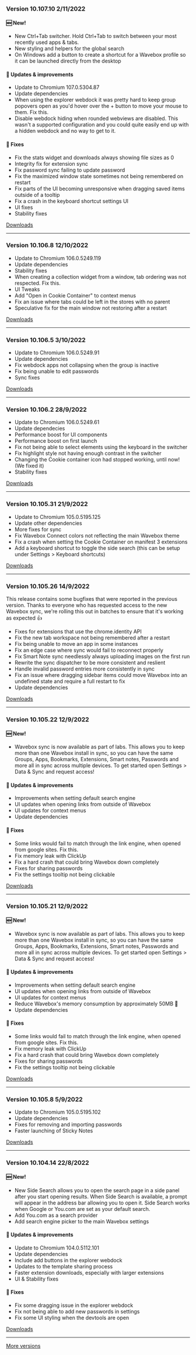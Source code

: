 <h3>Version 10.107.10 <span class="date">2/11/2022</span></h3>
<h4>🆕 New!</h4>
<ul>
  <li>
    New Ctrl+Tab switcher. Hold Ctrl+Tab to switch between your most recently used
    apps & tabs.
  </li>
  <li>New styling and helpers for the global search</li>
  <li>
    On Windows add a button to create a shortcut for a Wavebox profile so it can be launched
    directly from the desktop
  </li>
</ul>

<h4>🔧 Updates & improvements</h4>
<ul>
  <li>Update to Chromium 107.0.5304.87</li>
  <li>Update dependencies</li>
  <li>
    When using the explorer webdock it was pretty hard to keep group popovers
    open as you'd hover over the + button to move your mouse to them. Fix this.
  </li>
  <li>
    Disable webdock hiding when rounded webviews are disabled. This wasn't a supported
    configuration and you could quite easily end up with a hidden webdock and no way
    to get to it.
  </li>
</ul>

<h4>🐛 Fixes</h4>
<ul>
  <li>Fix the stats widget and downloads always showing file sizes as 0</li>
  <li>Integrity fix for extension sync</li>
  <li>Fix password sync failing to update password</li>
  <li>Fix the maximized window state sometimes not being remembered on restart</li>
  <li>Fix parts of the UI becoming unresponsive when dragging saved items outside of a tooltip</li>
  <li>Fix a crash in the keyboard shortcut settings UI</li>
  <li>UI fixes</li>
  <li>Stability fixes</li>
</ul>


[Downloads](https://wavebox.io/download/release/10.107.10.2)

---

<h3>Version 10.106.8 <span class="date">12/10/2022</span></h3>
<ul>
  <li>Update to Chromium 106.0.5249.119</li>
  <li>Update dependencies</li>
  <li>Stability fixes</li>
  <li>When creating a collection widget from a window, tab ordering was not respected. Fix this.</li>
  <li>UI Tweaks</li>
  <li>Add "Open in Cookie Container" to context menus</li>
  <li>Fix an issue where tabs could be left in the stores with no parent</li>
  <li>Speculative fix for the main window not restoring after a restart</li>
</ul>

[Downloads](https://wavebox.io/download/release/10.106.8.2)

---

<h3>Version 10.106.5 <span class="date">3/10/2022</span></h3>
<ul>
  <li>Update to Chromium 106.0.5249.91</li>
  <li>Update dependencies</li>
  <li>Fix webdock apps not collapsing when the group is inactive</li>
  <li>Fix being unable to edit passwords</li>
  <li>Sync fixes</li>
</ul>

[Downloads](https://wavebox.io/download/release/10.106.5.2)

---

<h3>Version 10.106.2 <span class="date">28/9/2022</span></h3>
<ul>
  <li>Update to Chromium 106.0.5249.61</li>
  <li>Update dependecies</li>
  <li>Performance boost for UI components</li>
  <li>Performance boost on first launch</li>
  <li>Fix not being able to select elements using the keyboard in the switcher</li>
  <li>Fix highlight style not having enough contrast in the switcher</li>
  <li>Changing the Cookie container icon had stopped working, until now! (We fixed it)</li>
  <li>Stability fixes</li>
</ul>

[Downloads](https://wavebox.io/download/release/10.106.2.2)

---

<h3>Version 10.105.31 <span class="date">21/9/2022</span></h3>

<ul>
  <li>Update to Chromium 105.0.5195.125</li>
  <li>Update other dependencies</li>
  <li>More fixes for sync</li>
  <li>Fix Wavebox Connect colors not reflecting the main Wavebox theme</li>
  <li>Fix a crash when setting the Cookie Container on manifest 3 extensions</li>
  <li>Add a keyboard shortcut to toggle the side search (this can be setup under Settings > Keyboard shortcuts)</li>
</ul>

[Downloads](https://wavebox.io/download/release/10.105.31.2)

---

<h3>Version 10.105.26 <span class="date">14/9/2022</span></h3>
<p>
  This release contains some bugfixes that were reported in the previous
  version. Thanks to everyone who has requested access to the new Wavebox sync, we're
  rolling this out in batches to ensure that it's working as expected 👍
</p>

<ul>
  <li>Fixes for extensions that use the chrome.identity API</li>
  <li>Fix the new tab workspace not being remembered after a restart</li>
  <li>Fix being unable to move an app in some instances</li>
  <li>Fix an edge case where sync would fail to reconnect properly</li>
  <li>Fix Smart Note sync needlessly always uploading images on the first run</li>
  <li>Rewrite the sync dispatcher to be more consistent and reslient</li>
  <li>Handle invalid password entries more consistently in sync</li>
  <li>Fix an issue where dragging sidebar items could move Wavebox into an undefined state and require a full restart to fix</li>
  <li>Update dependencies</li>
</ul>


[Downloads](https://wavebox.io/download/release/10.105.26.2)

---

<h3>Version 10.105.22 <span class="date">12/9/2022</span></h3>

<h4>🆕 New!</h4>
<ul>
  <li>
    Wavebox sync is now available as part of labs. This allows you to keep
    more than one Wavebox install in sync, so you can have the same Groups,
    Apps, Bookmarks, Extensions, Smart notes, Passwords and more all in sync
    across multiple devices. To get started open Settings > Data & Sync and
    request access!
  </li>
</ul>

<h4>🔧 Updates & improvements</h4>
<ul>
  <li>Improvements when setting default search engine</li>
  <li>UI updates when opening links from outside of Wavebox</li>
  <li>UI updates for context menus</li>
  <li>Update dependencies</li>
</ul>

<h4>🐛 Fixes</h4>
<ul>
  <li>Some links would fail to match through the link engine, when opened from google sites. Fix this.</li>
  <li>Fix memory leak with ClickUp</li>
  <li>Fix a hard crash that could bring Wavebox down completely</li>
  <li>Fixes for sharing passwords</li>
  <li>Fix the settings tooltip not being clickable</li>
</ul>


[Downloads](https://wavebox.io/download/release/10.105.22.2)

---

<h3>Version 10.105.21 <span class="date">12/9/2022</span></h3>

<h4>🆕 New!</h4>
<ul>
  <li>
    Wavebox sync is now available as part of labs. This allows you to keep
    more than one Wavebox install in sync, so you can have the same Groups,
    Apps, Bookmarks, Extensions, Smart notes, Passwords and more all in sync
    across multiple devices. To get started open Settings > Data & Sync and
    request access!
  </li>
</ul>

<h4>🔧 Updates & improvements</h4>
<ul>
  <li>Improvements when setting default search engine</li>
  <li>UI updates when opening links from outside of Wavebox</li>
  <li>UI updates for context menus</li>
  <li>Reduce Wavebox's memory consumption by approximately 50MB 🤩</li>
  <li>Update dependencies</li>
</ul>

<h4>🐛 Fixes</h4>
<ul>
  <li>Some links would fail to match through the link engine, when opened from google sites. Fix this.</li>
  <li>Fix memory leak with ClickUp</li>
  <li>Fix a hard crash that could bring Wavebox down completely</li>
  <li>Fixes for sharing passwords</li>
  <li>Fix the settings tooltip not being clickable</li>
</ul>


[Downloads](https://wavebox.io/download/release/10.105.21.2)

---

<h3>Version 10.105.8 <span class="date">5/9/2022</span></h3>
<ul>
  <li>Update to Chromium 105.0.5195.102</li>
  <li>Update dependencies</li>
  <li>Fixes for removing and importing passwords</li>
  <li>Faster launching of Sticky Notes</li>
</ul>


[Downloads](https://wavebox.io/download/release/10.105.8.2)

---

<h3>Version 10.104.14 <span class="date">22/8/2022</span></h3>
<h4>🆕 New!</h4>
<ul>
  <li>
    New Side Search allows you to open the search page in a side panel
    after you start opening results. When Side Search is available, a
    prompt will appear in the address bar allowing you to open it.
    Side Search works when Google or You.com are set as your
    default search.
  </li>
  <li>Add You.com as a search provider</li>
  <li>Add search engine picker to the main Wavebox settings</li>
</ul>

<h4>🔧 Updates & improvements</h4>
<ul>
  <li>Update to Chromium 104.0.5112.101</li>
  <li>Update dependencies</li>
  <li>Include add buttons in the explorer webdock</li>
  <li>Updates to the template sharing process</li>
  <li>Faster extension downloads, especially with larger extensions</li>
  <li>UI & Stability fixes</li>
</ul>

<h4>🐛 Fixes</h4>
<ul>
  <li>Fix some dragging issue in the explorer webdock</li>
  <li>Fix not being able to add new passwords in settings</li>
  <li>Fix some UI styling when the devtools are open</li>
</ul>

[Downloads](https://wavebox.io/download/release/10.104.14.2)

---
[More versions](https://wavebox.io/changelog/stable/)
